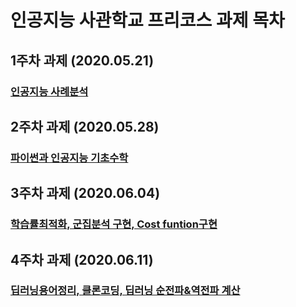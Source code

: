 # 인공지능 사관학교 프리코스 과제 목차

## 1주차 과제 (2020.05.21)

### [인공지능 사례분석](https://github.com/Kim-dong-chan/kim/blob/master/1%EC%A3%BC%EC%B0%A8_%EA%B3%BC%EC%A0%9C.ipynb)

## 2주차 과제 (2020.05.28)

### [파이썬과 인공지능 기초수학](https://github.com/Kim-dong-chan/kim/blob/master/2%EC%A3%BC%EC%B0%A8_%EA%B3%BC%EC%A0%9C.ipynb)

## 3주차 과제 (2020.06.04)

### [학습률최적화, 군집분석 구현, Cost funtion구현](https://github.com/Kim-dong-chan/kim/blob/master/3%EC%A3%BC%EC%B0%A8_%EA%B3%BC%EC%A0%9C.ipynb)

## 4주차 과제 (2020.06.11)

### [딥러닝용어정리, 클론코딩, 딥러닝 순전파&역전파 계산](https://github.com/Kim-dong-chan/kim/blob/master/4%EC%A3%BC%EC%B0%A8_%EA%B3%BC%EC%A0%9C.ipynb)
